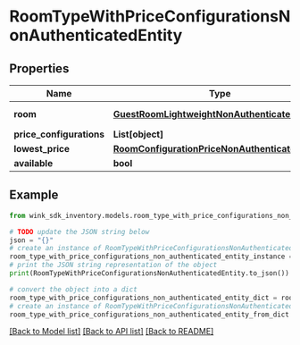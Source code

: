 # RoomTypeWithPriceConfigurationsNonAuthenticatedEntity


## Properties

Name | Type | Description | Notes
------------ | ------------- | ------------- | -------------
**room** | [**GuestRoomLightweightNonAuthenticatedEntity**](GuestRoomLightweightNonAuthenticatedEntity.md) | The room type. | 
**price_configurations** | **List[object]** |  | 
**lowest_price** | [**RoomConfigurationPriceNonAuthenticatedEntity**](RoomConfigurationPriceNonAuthenticatedEntity.md) |  | [optional] 
**available** | **bool** |  | [optional] 

## Example

```python
from wink_sdk_inventory.models.room_type_with_price_configurations_non_authenticated_entity import RoomTypeWithPriceConfigurationsNonAuthenticatedEntity

# TODO update the JSON string below
json = "{}"
# create an instance of RoomTypeWithPriceConfigurationsNonAuthenticatedEntity from a JSON string
room_type_with_price_configurations_non_authenticated_entity_instance = RoomTypeWithPriceConfigurationsNonAuthenticatedEntity.from_json(json)
# print the JSON string representation of the object
print(RoomTypeWithPriceConfigurationsNonAuthenticatedEntity.to_json())

# convert the object into a dict
room_type_with_price_configurations_non_authenticated_entity_dict = room_type_with_price_configurations_non_authenticated_entity_instance.to_dict()
# create an instance of RoomTypeWithPriceConfigurationsNonAuthenticatedEntity from a dict
room_type_with_price_configurations_non_authenticated_entity_from_dict = RoomTypeWithPriceConfigurationsNonAuthenticatedEntity.from_dict(room_type_with_price_configurations_non_authenticated_entity_dict)
```
[[Back to Model list]](../README.md#documentation-for-models) [[Back to API list]](../README.md#documentation-for-api-endpoints) [[Back to README]](../README.md)


